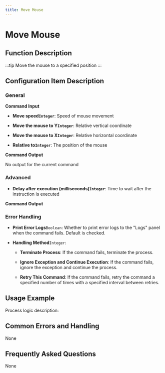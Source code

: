 ```yaml
---
title: Move Mouse
---
```


# Move Mouse

## Function Description

:::tip 
Move the mouse to a specified position
:::

## Configuration Item Description

### General

**Command Input**

- **Move speed`Integer`**: Speed of mouse movement

- **Move the mouse to Y`Integer`**: Relative vertical coordinate

- **Move the mouse to X`Integer`**: Relative horizontal coordinate

- **Relative to`Integer`**: The position of the mouse


**Command Output**

No output for the current command

### Advanced

- **Delay after execution (milliseconds)`Integer`**: Time to wait after the instruction is executed


**Command Output**

### Error Handling

- **Print Error Logs**`Boolean`: Whether to print error logs to the "Logs" panel when the command fails. Default is checked. 

- **Handling Method**`Integer`:

    - **Terminate Process**: If the command fails, terminate the process.

    - **Ignore Exception and Continue Execution**: If the command fails, ignore the exception and continue the process.

    - **Retry This Command**: If the command fails, retry the command a specified number of times with a specified interval between retries.

## Usage Example

Process logic description:

## Common Errors and Handling

None

## Frequently Asked Questions

None

